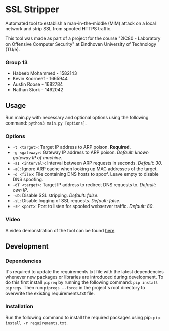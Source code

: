 # SSL Stripper
Automated tool to establish a man-in-the-middle (MIM) attack on a local network and strip SSL from spoofed HTTPS traffic.

This tool was made as part of a project for the course "2IC80 - Laboratory on Offensive Computer Security" at Eindhoven University of Technology (TU/e).

### Group 13
* Habeeb Mohammed - 1582143
* Kevin Koorneef - 1665944
* Austin Roose - 1682784
* Nathan Stork - 1462042

## Usage
Run main.py with necessary and optional options using the following command:
```python3 main.py [options]```.

### Options
* `-t <target>`: Target IP address to ARP poison. **Required**.
* `-g <gateway>`: Gateway IP address to ARP poison. _Default: known gateway IP of machine_.
* `-aI <interval>`: Interval between ARP requests in seconds. _Default: 30_.
* `-aC`: Ignore ARP cache when looking up MAC addresses of the target.
* `-d <file>`: File containing DNS hosts to spoof. Leave empty to disable DNS spoofing.
* `-dT <target>`: Target IP address to redirect DNS requests to. _Default: own IP_.
* `-sD`: Disable SSL stripping. _Default: false_.
* `-sL`: Disable logging of SSL requests. _Default: false_.
* `-sP <port>`: Port to listen for spoofed webserver traffic. _Default: 80_.

### Video
A video demonstration of the tool can be found [here](https://youtu.be/).

## Development
### Dependencies
It's required to update the requirements.txt file with the latest dependencies whenever new packages or libraries are introduced during development.
To do this first install `pipreq` by running the following command: ```pip install pipreqs```.
Then run ```pipreqs --force``` in the project's root directory to overwrite the existing requirements.txt file.

### Installation
Run the following command to install the required packages using pip:
```pip install -r requirements.txt```.
